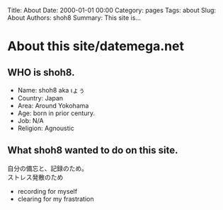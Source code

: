 Title: About
Date: 2000-01-01 00:00
Category: pages
Tags: about
Slug: About
Authors: shoh8
Summary: This site is...

# About this site/datemega.net


## WHO is shoh8.

- Name: shoh8 aka ιょぅ
- Country: Japan
- Area: Around Yokohama
- Age: born in prior century.
- Job: N/A
- Religion: Agnoustic

## What shoh8 wanted to do on this site.

自分の備忘と、記録のため。  
ストレス発散のため

- recording for myself
- clearing for my frastration
